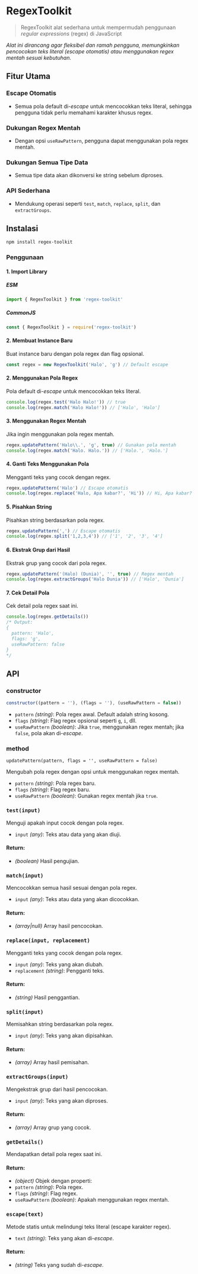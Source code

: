 # RegexToolkit

> RegexToolkit alat sederhana untuk mempermudah penggunaan _regular expressions_ (regex) di JavaScript

_Alat ini dirancang agar fleksibel dan ramah pengguna, memungkinkan pencocokan teks literal (escape otomatis) atau menggunakan regex mentah sesuai kebutuhan._

## Fitur Utama

### Escape Otomatis

- Semua pola default di-_escape_ untuk mencocokkan teks literal, sehingga pengguna tidak perlu memahami karakter khusus regex.

### Dukungan Regex Mentah

- Dengan opsi `useRawPattern`, pengguna dapat menggunakan pola regex mentah.

### Dukungan Semua Tipe Data

- Semua tipe data akan dikonversi ke string sebelum diproses.

### API Sederhana

- Mendukung operasi seperti `test`, `match`, `replace`, `split`, dan `extractGroups`.

## Instalasi

```bash
npm install regex-toolkit
```

### Penggunaan

#### 1. Import Library

##### ESM

```js
import { RegexToolkit } from 'regex-toolkit'
```

##### CommonJS

```js
const { RegexToolkit } = require('regex-toolkit')
```

#### 2. Membuat Instance Baru

Buat instance baru dengan pola regex dan flag opsional.

```js
const regex = new RegexToolkit('Halo', 'g') // Default escape
```

#### 2. Menggunakan Pola Regex

Pola default di-_escape_ untuk mencocokkan teks literal.

```js
console.log(regex.test('Halo Halo!')) // true
console.log(regex.match('Halo Halo!')) // ['Halo', 'Halo']
```

#### 3. Menggunakan Regex Mentah

Jika ingin menggunakan pola regex mentah.

```js
regex.updatePattern('Halo\\.', 'g', true) // Gunakan pola mentah
console.log(regex.match('Halo. Halo.')) // ['Halo.', 'Halo.']
```

#### 4. Ganti Teks Menggunakan Pola

Mengganti teks yang cocok dengan regex.

```js
regex.updatePattern('Halo') // Escape otomatis
console.log(regex.replace('Halo, Apa kabar?', 'Hi')) // Hi, Apa kabar?
```

#### 5. Pisahkan String

Pisahkan string berdasarkan pola regex.

```js
regex.updatePattern(',') // Escape otomatis
console.log(regex.split('1,2,3,4')) // ['1', '2', '3', '4']
```

#### 6. Ekstrak Grup dari Hasil

Ekstrak grup yang cocok dari pola regex.

```js
regex.updatePattern('(Halo) (Dunia)', '', true) // Regex mentah
console.log(regex.extractGroups('Halo Dunia')) // ['Halo', 'Dunia']
```

#### 7. Cek Detail Pola

Cek detail pola regex saat ini.

```js
console.log(regex.getDetails())
/* Output:
{
  pattern: 'Halo',
  flags: 'g',
  useRawPattern: false
}
*/
```

## API

### constructor

```js
constructor((pattern = ''), (flags = ''), (useRawPattern = false))
```

- `pattern` _(string)_: Pola regex awal. Default adalah string kosong.
- `flags` _(string)_: Flag regex opsional seperti `g`, `i`, dll.
- `useRawPattern` _(boolean)_: Jika `true`, menggunakan regex mentah; jika `false`, pola akan di-_escape_.

### method

`updatePattern(pattern, flags = '', useRawPattern = false)`

Mengubah pola regex dengan opsi untuk menggunakan regex mentah.

- `pattern` _(string)_: Pola regex baru.
- `flags` _(string)_: Flag regex baru.
- `useRawPattern` _(boolean)_: Gunakan regex mentah jika `true`.

### `test(input)`

Menguji apakah input cocok dengan pola regex.

- `input` _(any)_: Teks atau data yang akan diuji.

#### Return:

- _(boolean)_ Hasil pengujian.

### `match(input)`

Mencocokkan semua hasil sesuai dengan pola regex.

- `input` _(any)_: Teks atau data yang akan dicocokkan.

#### Return:

- _(array|null)_ Array hasil pencocokan.

### `replace(input, replacement)`

Mengganti teks yang cocok dengan pola regex.

- `input` _(any)_: Teks yang akan diubah.
- `replacement` _(string)_: Pengganti teks.

#### Return:

- _(string)_ Hasil penggantian.

### `split(input)`

Memisahkan string berdasarkan pola regex.

- `input` _(any)_: Teks yang akan dipisahkan.

#### Return:

- _(array)_ Array hasil pemisahan.

### `extractGroups(input)`

Mengekstrak grup dari hasil pencocokan.

- `input` _(any)_: Teks yang akan diproses.

#### Return:

- _(array)_ Array grup yang cocok.

### `getDetails()`

Mendapatkan detail pola regex saat ini.

#### Return:

- _(object)_ Objek dengan properti:
- `pattern` _(string)_: Pola regex.
- `flags` _(string)_: Flag regex.
- `useRawPattern` _(boolean)_: Apakah menggunakan regex mentah.

### `escape(text)`

Metode statis untuk melindungi teks literal (escape karakter regex).

- `text` _(string)_: Teks yang akan di-_escape_.

#### Return:

- _(string)_ Teks yang sudah di-_escape_.
